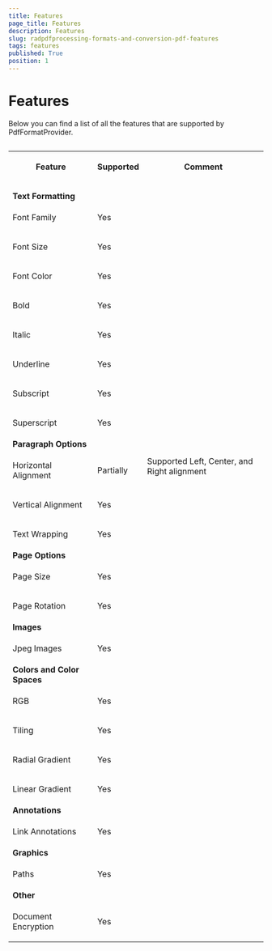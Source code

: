 ```yaml
---
title: Features
page_title: Features
description: Features
slug: radpdfprocessing-formats-and-conversion-pdf-features
tags: features
published: True
position: 1
---
```


# Features



Below you can find a list of all the features that are supported by PdfFormatProvider.

## 
<table><tr><th>

Feature
                </th><th>

Supported
                </th><th>

Comment
                </th></tr><tr><td>

<b>
                  Text Formatting
                </b></td><td></td><td></td></tr><tr><td>

Font Family
              </td><td>

Yes
              </td><td>

</td></tr><tr><td>

Font Size
              </td><td>

Yes
              </td><td>

</td></tr><tr><td>

Font Color
              </td><td>

Yes
              </td><td>

</td></tr><tr><td>

Bold
              </td><td>

Yes
              </td><td>

</td></tr><tr><td>

Italic
              </td><td>

Yes
              </td><td>

</td></tr><tr><td>

Underline
              </td><td>

Yes
              </td><td>

</td></tr><tr><td>

Subscript
              </td><td>

Yes
              </td><td>

</td></tr><tr><td>

Superscript
              </td><td>

Yes
              </td><td>

</td></tr><tr><td>

<b>
                  Paragraph Options
                </b></td><td></td><td></td></tr><tr><td>

Horizontal Alignment
              </td><td>

Partially
              </td><td>
Supported Left, Center, and Right alignment
</td></tr><tr><td>

Vertical Alignment
              </td><td>

Yes
              </td><td>

</td></tr><tr><td>

Text Wrapping
              </td><td>

Yes
              </td><td>

</td></tr><tr><td>

<b>
                  Page Options
                </b></td><td></td><td></td></tr><tr><td>

Page Size
              </td><td>

Yes
              </td><td>

</td></tr><tr><td>

Page Rotation
              </td><td>

Yes
              </td><td>

</td></tr><tr><td>

<b>
                  Images
                </b></td><td></td><td></td></tr><tr><td>

Jpeg Images
              </td><td>

Yes
              </td><td>

</td></tr><tr><td>

<b>
                  Colors and Color Spaces
                </b></td><td></td><td></td></tr><tr><td>

RGB
              </td><td>

Yes
              </td><td>

</td></tr><tr><td>

Tiling
              </td><td>

Yes
              </td><td>

</td></tr><tr><td>

Radial Gradient
              </td><td>

Yes
              </td><td>

</td></tr><tr><td>

Linear Gradient
              </td><td>

Yes
              </td><td>

</td></tr><tr><td>

<b>
                  Annotations
                </b></td><td></td><td></td></tr><tr><td>

Link Annotations
              </td><td>

Yes
              </td><td>

</td></tr><tr><td>

<b>
                  Graphics
                </b></td><td></td><td></td></tr><tr><td>

Paths
              </td><td>

Yes
              </td><td>

</td></tr><tr><td>

<b>
                  Other
                </b></td><td></td><td></td></tr><tr><td>

Document Encryption
              </td><td>

Yes
              </td><td>

</td></tr></table>
